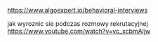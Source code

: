 https://www.algoexpert.io/behavioral-interviews

jak wyroznic sie podczas rozmowy rekrutacyjnej  
https://www.youtube.com/watch?v=vc_xcbmAljw
